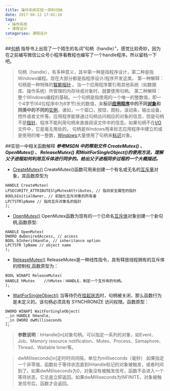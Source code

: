 ```yaml
---
title: 操作系统实验一资料归纳
date: 2017-06-12 17:02:10
tags: 
 - 操作系统
 - 课程设计
categories: 课程设计
---
```


##[句柄](http://blog.csdn.net/wenzhou1219/article/details/17659485)
指导书上出现了一个陌生的名词“句柄（handle）”，感觉比较奇妙，因为在之前编写微信公众号小程序看教程也编写了一个handle程序。所以留档一下吧。

>句柄（handle），有多种意义，其中第一种是指程序设计，第二种是指Windows编程。现在大部分都是指程序设计/程序开发这类。
第一种解释：句柄是一种特殊的[智能指针](http://baike.baidu.com/item/%E6%99%BA%E8%83%BD%E6%8C%87%E9%92%88) 。当一个应用程序要引用其他系统（如数据库、操作系统）所管理的内存块或对象时，就要使用句柄。
第二种解释：整个Windows编程的基础。一个句柄是指使用的一个唯一的整数值，即一个4字节(64位程序中为8字节)长的数值，来**标识**[**应用程序**](http://baike.baidu.com/item/%E5%BA%94%E7%94%A8%E7%A8%8B%E5%BA%8F)**中的不同**[**对象**](http://baike.baidu.com/item/%E5%AF%B9%E8%B1%A1/17158)**和同类中的不同的**[实例](http://baike.baidu.com/item/%E5%AE%9E%E4%BE%8B)，诸如，一个窗口，按钮，图标，滚动条，输出设备，控件或者文件等。应用程序能够通过句柄访问相应的对象的信息，但是句柄不是[指针](http://baike.baidu.com/item/%E6%8C%87%E9%92%88)，程序不能利用句柄来直接阅读文件中的信息。如果句柄不在[I/O](http://baike.baidu.com/item/I%2FO/84718)文件中，它是毫无用处的。 句柄是Windows用来标志应用程序中建立的或是使用的唯一整数，[Windows](http://baike.baidu.com/item/Windows)大量使用了句柄来[标识](http://baike.baidu.com/item/%E6%A0%87%E8%AF%86)对象。
<!-- more -->
##实验一中相关函数解释
***参考MSDN 中的帮助文件 CreateMutex() 、 OpenMutex() 、 ReleaseMutex() 和WaitForSingleObject()的使用方法，理解父子进程如何利用互斥体进行同步的。给出父子进程同步过程的一个大概描述。***

-  [CreateMutex()](http://baike.baidu.com/link?url=boSD4NdEPtsIzNknD870_sBOo6IOUMRPScgAW3JyVg4JPgfSFMVsS5KTHoEv_zVs_JgW91ONiGKvfPQCOCpZcTmIA3BUIBvSV-r39nNHE-y)
CreateMutex()函数可用来创建一个有名或无名的[互斥量](http://baike.baidu.com/item/%E4%BA%92%E6%96%A5%E9%87%8F)对象，其函数原型为
```
HANDLE CreateMutex(
LPSECURITY_ATTRIBUTESlpMutexAttributes, // 指向安全属性的指针
BOOLbInitialOwner, // 初始化互斥对象的所有者
LPCTSTRlpName // 指向互斥对象名的指针
);
```
- [OpenMutex()](http://baike.baidu.com/link?url=4NF97jjXEOpraFqGiWFcsO9ptg45k2vSuH-sv5VXBQgmnPvycsCSqpkjM5Cj2dtPoBxKKuk8lTxEtOtReKdzEr30XK7oU108oeUQzvuR7lG)
OpenMutex函数为现有的一个已命名[互斥体](http://baike.baidu.com/item/%E4%BA%92%E6%96%A5%E4%BD%93)对象创建一个新句柄,函数原型:
```
HANDLE OpenMutex(
DWORD dwDesiredAccess, // access
BOOL bInheritHandle, // inheritance option
LPCTSTR lpName // object name
);
```
- [ReleaseMutex()](http://baike.baidu.com/link?url=yz_YJPf3lLPCUKgCHkRHlz1JgoHUD5InYAaMhJnbThiy7_WlhpsrtSXgCme74w8puSO9y6ycbfYK6zLBhN9ujzjcfK2mhMe0I_VQ-sz5Mx3)
ReleaseMutex是一种线性指令，具有释放线程拥有的互斥体的控制权,函数原型为：
```
BOOL WINAPI ReleaseMutex(
HANDLE hMutex    //hMutex：HANDLE，制定一个互斥体的句柄。
);
```

- [WaitForSingleObject()](http://baike.baidu.com/item/WaitForSingleObject/3534838)
当等待仍在[挂起状态](http://baike.baidu.com/item/%E6%8C%82%E8%B5%B7%E7%8A%B6%E6%80%81)时，句柄被关闭，那么函数行为是未定义的。该句柄必须具有 SYNCHRONIZE 访问权限。函数原型：
```
DWORD WINAPI WaitForSingleObject(
__in HANDLE hHandle,
__in DWORD dwMilliseconds
);
```

>**参数说明**：hHandle[in]对象句柄。可以指定一系列的对象，如Event、Job、Memory resource notification、Mutex、Process、Semaphore、Thread、Waitable timer等。

>dwMilliseconds[in]定时时间间隔，单位为milliseconds（毫秒）.如果指定一个非零值，函数处于等待状态直到hHandle标记的对象被触发，或者时间到了。如果dwMilliseconds为0，对象没有被触发信号，函数不会进入一个等待状态，它总是立即返回。如果dwMilliseconds为INFINITE，对象被触发信号后，函数才会返回。
